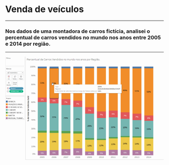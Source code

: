 # Venda de veículos

---

### Nos dados de uma montadora de carros fictícia, analisei o percentual de carros vendidos no mundo nos anos entre 2005 e 2014 por região.


-------

![](vehicles.gif)
